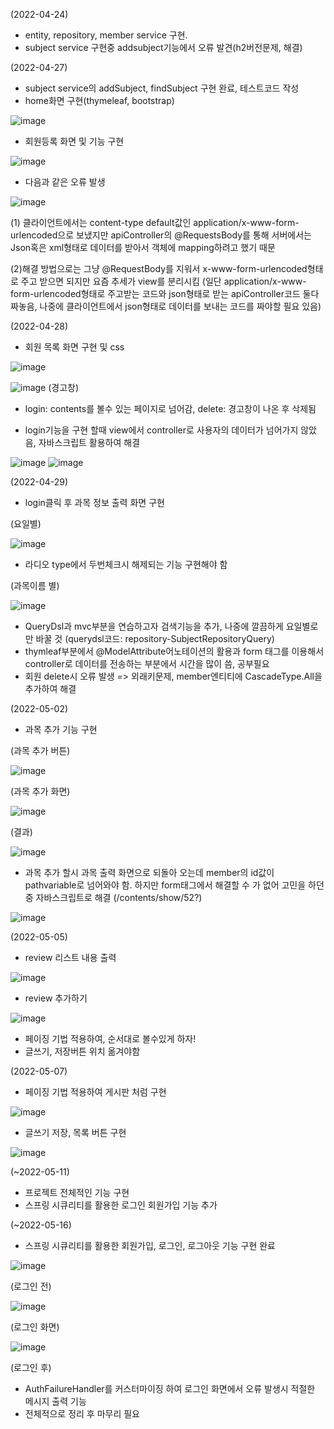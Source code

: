(2022-04-24)
- entity, repository, member service 구현.
- subject service 구현중 addsubject기능에서 오류 발견(h2버전문제, 해결)


(2022-04-27)
- subject service의 addSubject, findSubject 구현 완료, 테스트코드 작성
- home화면 구현(thymeleaf, bootstrap)

![image](https://user-images.githubusercontent.com/68144687/165510362-96adf80e-cffb-4c30-884b-6b719c0d81d8.png)

- 회원등록 화면 및 기능 구현 

![image](https://user-images.githubusercontent.com/68144687/165510408-0db627a5-6c17-4e4d-9e1e-4cddf87e4581.png)

- 다음과 같은 오류 발생

![image](https://user-images.githubusercontent.com/68144687/165510435-e1e2d6f0-6c46-49c5-9200-8df3fcd38f0d.png)

(1) 클라이언트에서는 content-type default값인 application/x-www-form-urlencoded으로 보냈지만 apiController의 @RequestsBody를 통해 서버에서는 Json혹은 xml형태로 데이터를 받아서 객체에 mapping하려고 했기 때문

(2)해결 방법으로는 그냥 @RequestBody를 지워서 x-www-form-urlencoded형태로 주고 받으면 되지만 요즘 추세가 view를 분리시킴
(일단 application/x-www-form-urlencoded형태로 주고받는 코드와 json형태로 받는 apiController코드 둘다 짜놓음, 나중에 클라이언트에서 json형태로 데이터를 보내는 코드를 짜야할 필요 있음) 


(2022-04-28)
- 회원 목록 화면 구현 및 css

![image](https://user-images.githubusercontent.com/68144687/165752089-9acfa16d-4c66-46dc-b74f-8b0f6412ccb7.png)


![image](https://user-images.githubusercontent.com/68144687/165751022-739fd67b-1a6c-4501-b882-b069d7a4d7cb.png)
(경고창)
- login: contents를 볼수 있는 페이지로 넘어감, delete: 경고창이 나온 후 삭제됨

- login기능을 구현 할때 view에서 controller로 사용자의 데이터가 넘어가지 않았음, 자바스크립트 활용하여 해결

![image](https://user-images.githubusercontent.com/68144687/165751159-d8f4b8c4-e1ce-4445-982e-68c17e88d514.png)
![image](https://user-images.githubusercontent.com/68144687/165751172-492f5c17-2663-4feb-9a42-fbbf9cbda98b.png)


(2022-04-29)
- login클릭 후 과목 정보 출력 화면 구현

(요일별)

![image](https://user-images.githubusercontent.com/68144687/165972579-4475bf88-24d2-4914-85c7-1bfb7cc3eeca.png)

- 라디오 type에서 두번체크시 해제되는 기능 구현해야 함


(과목이름 별)

![image](https://user-images.githubusercontent.com/68144687/165972589-5c308984-b5de-4639-9690-5b182d5f1d09.png)


- QueryDsl과 mvc부분을 연습하고자 검색기능을 추가, 나중에 깔끔하게 요일별로만 바꿀 것
(querydsl코드: repository-SubjectRepositoryQuery)
- thymleaf부분에서 @ModelAttribute어노테이션의 활용과 form 태그를 이용해서 controller로 데이터를 전송하는 부분에서 시간을 많이 씀, 공부필요
- 회원 delete시 오류 발생 => 외래키문제, member엔티티에 CascadeType.All을 추가하여 해결


(2022-05-02)
- 과목 추가 기능 구현

(과목 추가 버튼)

![image](https://user-images.githubusercontent.com/68144687/166415218-55d4fc9d-8eb9-4887-9e7a-0afff9da6fc1.png)


(과목 추가 화면)

![image](https://user-images.githubusercontent.com/68144687/166415234-d862f60c-0127-4a4d-a621-dc3fbbfa8f0f.png)


(결과)

![image](https://user-images.githubusercontent.com/68144687/166415251-264abe3d-7a5a-44c0-b2cd-3c0156298423.png)


- 과목 추가 할시 과목 출력 화면으로 되돌아 오는데 member의 id값이 pathvariable로 넘어와야 함. 하지만 form태그에서 해결할 수 가 없어 고민을 하던중 자바스크립트로 해결
(/contents/show/52?)

![image](https://user-images.githubusercontent.com/68144687/166415758-69893c3b-5b6d-4639-925c-a2a50c029c9c.png)

(2022-05-05)
- review 리스트 내용 출력

![image](https://user-images.githubusercontent.com/68144687/167076411-a1188b27-0e7e-45f2-92d3-b9f3ce33c929.png)


- review 추가하기

![image](https://user-images.githubusercontent.com/68144687/167076418-665af3c0-1658-48a2-b86c-924b0f8e588f.png)

- 페이징 기법 적용하여, 순서대로 볼수있게 하자!
- 글쓰기, 저장버튼 위치 옮겨야함

(2022-05-07)
- 페이징 기법 적용하여 게시판 처럼 구현

![image](https://user-images.githubusercontent.com/68144687/167348709-c6bd3334-babd-4749-87df-562f42db4478.png)


- 글쓰기 저장, 목록 버튼 구현

![image](https://user-images.githubusercontent.com/68144687/167348715-a0a2144a-1933-4b1e-96c2-828c5c3a454b.png)


(~2022-05-11)
- 프로젝트 전체적인 기능 구현
- 스프링 시큐리티를 활용한 로그인 회원가입 기능 추가 


(~2022-05-16)
- 스프링 시큐리티를 활용한 회원가입, 로그인, 로그아웃 기능 구현 완료

![image](https://user-images.githubusercontent.com/68144687/168557026-4839c263-4330-4f25-8c35-e6da877ee3de.png)

(로그인 전)

![image](https://user-images.githubusercontent.com/68144687/168557103-306b9b58-0fd9-4fe5-9eb0-f7d999409bb7.png)

(로그인 화면)

![image](https://user-images.githubusercontent.com/68144687/168557139-cf450c1b-37f9-4f3f-9845-a274d3270551.png)

(로그인 후)


- AuthFailureHandler를 커스터마이징 하여 로그인 화면에서 오류 발생시 적절한 메시지 출력 기능 
- 전체적으로 정리 후 마무리 필요
